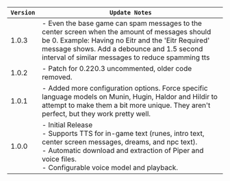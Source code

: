 | `Version` | `Update Notes`                                                                                                                                                                                                                                        |
|-----------|-------------------------------------------------------------------------------------------------------------------------------------------------------------------------------------------------------------------------------------------------------|
| 1.0.3     | - Even the base game can spam messages to the center screen when the amount of messages should be 0. Example: Having no Eitr and the 'Eitr Required' message shows. Add a debounce and 1.5 second interval of similar messages to reduce spamming tts |
| 1.0.2     | - Patch for 0.220.3 uncommented, older code removed.                                                                                                                                                                                                  |
| 1.0.1     | - Added more configuration options. Force specific language models on Munin, Hugin, Haldor and Hildir to attempt to make them a bit more unique. They aren't perfect, but they work pretty well.                                                      |
| 1.0.0     | - Initial Release<br/> - Supports TTS for in-game text (runes, intro text, center screen messages, dreams, and npc text).<br/> - Automatic download and extraction of Piper and voice files.<br/> - Configurable voice model and playback.            |